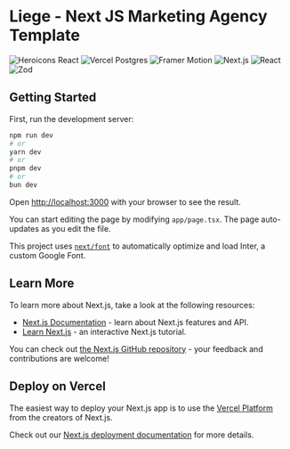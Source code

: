 <h1>Liege - Next JS Marketing Agency Template</h1>

![Heroicons React](https://img.shields.io/badge/@heroicons/react-v2.1.1-blue) ![Vercel Postgres](https://img.shields.io/badge/@vercel/postgres-v0.7.2-brightgreen) ![Framer Motion](https://img.shields.io/badge/framer--motion-v11.1.9-pink) ![Next.js](https://img.shields.io/badge/next-v14.1.0-yellowgreen) ![React](https://img.shields.io/badge/react-v18-blue) ![Zod](https://img.shields.io/badge/zod-v3.23.8-purple)  


## Getting Started

First, run the development server:

```bash
npm run dev
# or
yarn dev
# or
pnpm dev
# or
bun dev
```

Open [http://localhost:3000](http://localhost:3000) with your browser to see the result.

You can start editing the page by modifying `app/page.tsx`. The page auto-updates as you edit the file.

This project uses [`next/font`](https://nextjs.org/docs/basic-features/font-optimization) to automatically optimize and load Inter, a custom Google Font.

## Learn More

To learn more about Next.js, take a look at the following resources:

- [Next.js Documentation](https://nextjs.org/docs) - learn about Next.js features and API.
- [Learn Next.js](https://nextjs.org/learn) - an interactive Next.js tutorial.

You can check out [the Next.js GitHub repository](https://github.com/vercel/next.js/) - your feedback and contributions are welcome!

## Deploy on Vercel

The easiest way to deploy your Next.js app is to use the [Vercel Platform](https://vercel.com/new?utm_medium=default-template&filter=next.js&utm_source=create-next-app&utm_campaign=create-next-app-readme) from the creators of Next.js.

Check out our [Next.js deployment documentation](https://nextjs.org/docs/deployment) for more details.
